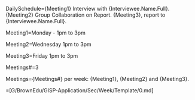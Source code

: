 DailySchedule={Meeting1} Interview with {Interviewee.Name.Full}.  {Meeting2} Group Collaboration on Report.  {Meeting3}, report to {Interviewee.Name.Full}.

Meeting1=Monday - 1pm to 3pm

Meeting2=Wednesday 1pm to 3pm

Meeting3=Friday 1pm to 3pm

Meetings#=3

Meetings={Meetings#} per week: {Meeting1}, {Meeting2} and {Meeting3}.

=[G/BrownEdu/GISP-Application/Sec/Week/Template/0.md]
